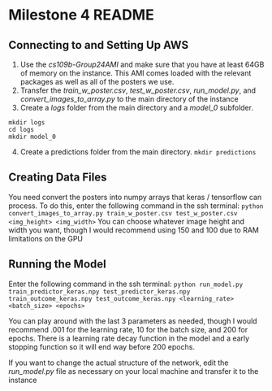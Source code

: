 # Milestone 4 README

## Connecting to and Setting Up AWS

1. Use the *cs109b-Group24AMI* and make sure that you have at least 64GB of memory on the instance. This AMI comes loaded with the relevant packages as well as all of the posters we use.
2. Transfer the *train_w_poster.csv*, *test_w_poster.csv*, *run_model.py*, and *convert_images_to_array.py* to the main directory of the instance
3. Create a *logs* folder from the main directory and a *model_0* subfolder.
```
mkdir logs
cd logs
mkdir model_0
```
4. Create a predictions folder from the main directory. `mkdir predictions`

## Creating Data Files

You need convert the posters into numpy arrays that keras / tensorflow can process. To do this, enter the following command in the ssh terminal:
`python convert_images_to_array.py train_w_poster.csv test_w_poster.csv <img_height> <img_width>`
You can choose whatever image height and width you want, though I would recommend using 150 and 100 due to RAM limitations on the GPU

## Running the Model

Enter the following command in the ssh terminal:
`python run_model.py train_predictor_keras.npy test_predictor_keras.npy train_outcome_keras.npy test_outcome_keras.npy <learning_rate> <batch_size> <epochs>`

You can play around with the last 3 parameters as needed, though I would recommend .001 for the learning rate, 10 for the batch size, and 200 for epochs. There is a learning rate decay function in the model and a early stopping function so it will end way before 200 epochs.

If you want to change the actual structure of the network, edit the *run_model.py* file as necessary on your local machine and transfer it to the instance
